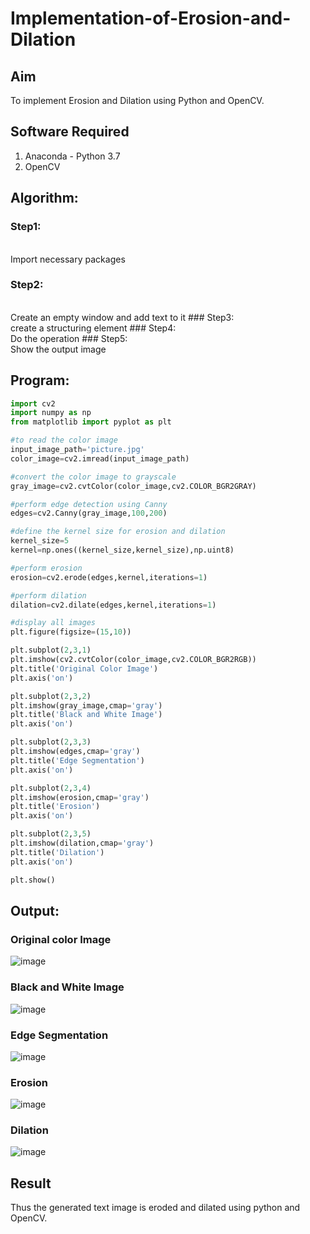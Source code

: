 # Implementation-of-Erosion-and-Dilation
## Aim
To implement Erosion and Dilation using Python and OpenCV.
## Software Required
1. Anaconda - Python 3.7
2. OpenCV
## Algorithm:
### Step1:
<br>
Import necessary packages

### Step2:
<br>
Create an empty window and add text to it
### Step3:
<br>
create a structuring element
### Step4:
<br>
Do the operation
### Step5:
<br>
Show the output image
 
## Program:

``` Python
import cv2
import numpy as np
from matplotlib import pyplot as plt

#to read the color image
input_image_path='picture.jpg'
color_image=cv2.imread(input_image_path)

#convert the color image to grayscale
gray_image=cv2.cvtColor(color_image,cv2.COLOR_BGR2GRAY)

#perform edge detection using Canny
edges=cv2.Canny(gray_image,100,200)

#define the kernel size for erosion and dilation
kernel_size=5
kernel=np.ones((kernel_size,kernel_size),np.uint8)

#perform erosion
erosion=cv2.erode(edges,kernel,iterations=1)

#perform dilation
dilation=cv2.dilate(edges,kernel,iterations=1)

#display all images
plt.figure(figsize=(15,10))

plt.subplot(2,3,1)
plt.imshow(cv2.cvtColor(color_image,cv2.COLOR_BGR2RGB))
plt.title('Original Color Image')
plt.axis('on')

plt.subplot(2,3,2)
plt.imshow(gray_image,cmap='gray')
plt.title('Black and White Image')
plt.axis('on')

plt.subplot(2,3,3)
plt.imshow(edges,cmap='gray')
plt.title('Edge Segmentation')
plt.axis('on')

plt.subplot(2,3,4)
plt.imshow(erosion,cmap='gray')
plt.title('Erosion')
plt.axis('on')

plt.subplot(2,3,5)
plt.imshow(dilation,cmap='gray')
plt.title('Dilation')
plt.axis('on')

plt.show()

```
## Output:

### Original color Image
![image](https://github.com/Augustine0306/erosion-dilation/assets/119404460/30829bae-712e-48b7-b040-bd0e543a6283)


### Black and White Image
![image](https://github.com/Augustine0306/erosion-dilation/assets/119404460/fb348817-fc74-4233-adf5-2d053ee4affb)


### Edge Segmentation
![image](https://github.com/Augustine0306/erosion-dilation/assets/119404460/a00b4415-480a-4632-bf1d-53f7d9ed264e)

### Erosion
![image](https://github.com/Augustine0306/erosion-dilation/assets/119404460/847f285f-0a14-446f-a94d-a7ab74d91fef)
### Dilation
![image](https://github.com/Augustine0306/erosion-dilation/assets/119404460/dd43bc00-abdc-46a2-93c3-32b7089f4355)

### 
## Result
Thus the generated text image is eroded and dilated using python and OpenCV.
